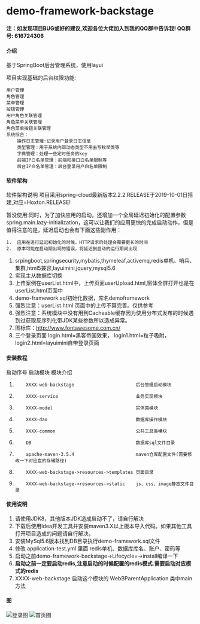 # demo-framework-backstage

**注：如发现项目BUG或好的建议,欢迎各位大佬加入到我的QQ群中告诉我! QQ群号: 616724306** 

#### 介绍
基于SpringBoot后台管理系统，使用layui

项目实现基础的后台权限功能:

    用户管理
    角色管理
    菜单管理
    按钮管理
    用户角色关联管理
    角色菜单关联管理
    角色菜单按钮关联管理
    系统综合：
        操作日志管理:记录用户登录日志信息
        类型管理：用于系统内部动态类型不用去写枚举类等
        字典管理：处理一些定时任务的key
        前端IP白名单管理：前端和接口白名单限制等
        后台IP白名单管理：后台登录用户白名单限制


#### 软件架构
软件架构说明
项目采用spring-cloud最新版本2.2.2.RELEASE于2019-10-01日搭建,对应=Hoxton.RELEASE!

暂没使用:同时，为了加快应用的启动，还增加一个全局延迟初始化的配置参数spring.main.lazy-initialization，这可以让我们的应用更快的完成启动动作，但是值得注意的是，延迟启动也会有下面这些副作用：
    
    1.  应用在进行延迟初始化的时候，HTTP请求的处理会需要更长的时间
    2.  原本可能在启动期出现的错误，将延迟到启动的运行期间出现
    
1.  srpingboot,springsecurity,mybatis,thymeleaf,activemq,redis单机、哨兵、集群,html5兼容,layuimini,jquery,mysql5.6
2.  实现主从数据库切换
3.  上传案例在userList.html中，上传页面userUpload.html,窗体全屏打开也是在userList.html页面中
4.  demo-framework.sql初始化数据，库名demoframework
5.  强烈注意：userList.html 页面中的上传不算完善。仅供参考
6.  强烈注意：系统模块中没有用到Cacheable缓存因为使用分布式发布的时候遇到过获取反序列化带JDK某些参数所以造成异常。
7.  图标库：http://www.fontawesome.com.cn/
8.  三个登录页面 login.html=黑客帝国效果， login1.html=粒子吸附， login2.html=layuimini自带登录页面


#### 安装教程
启动序号    启动模块                                    模块介绍
1.         XXXX-web-backstage                       后台管理启动模块
2.         XXXX-service                             业务实现模块
3.         XXXX-model                               实体类模块
4.         XXXX-dao                                 数据库操作模块
5.         XXXX-common                              公共工具类模块
6.         DB                                       数据库sql文件目录
7.         apache-maven-3.5.4                       maven仓库配置文件(需要修改一下对应盘的存储路径)
8.         XXXX-web-backstage->resources->templates 页面目录
9.         XXXX-web-backstage->resources->static    js、css、image静态文件目录

#### 使用说明

1.  请使用JDK8，其他版本JDK造成启动不了，请自行解决
2.  下载后使用Idea开发工具并安装maven3.X以上版本导入代码。如果其他工具打开项目造成的问题请自行解决。
3.  安装MySql5.6版本找到DB目录执行demo-framework.sql文件
4.  修改 application-test.yml 里面 redis单机、数据库库名、账户、密码等
5.  启动之前demo-framework-backstage->Lifecycle=->install编译一下
6.  **启动之前一定要启动redis,注意启动的时候配置的redis模式.需要启动对应模式的redis**
7.  XXXX-web-backstage 启动这个模块的 WebBParentApplication 类中main方法

#### 图
![登录图](https://images.gitee.com/uploads/images/2020/0111/150002_8e058703_803165.png)
![首页图](http://images.gitee.com/uploads/images/2020/0111/150016_6afdfd0e_803165.png)

